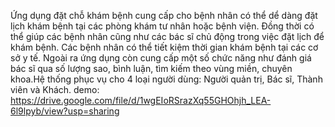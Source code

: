 Ứng dụng đặt chỗ khám bệnh cung cấp cho bệnh nhân có thể dể dàng đặt lịch khám bệnh tại các phòng khám tư nhân hoặc bệnh viện. Đồng thời có thể giúp các bệnh nhân cũng như các bác sĩ chủ động trong việc đặt lịch để khám bệnh. Các bệnh nhân có thể tiết kiệm thời gian khám bệnh tại các cơ sở y tế. Ngoài ra ứng dụng còn cung cấp một số chức năng như đánh giá bác sĩ qua số lượng sao, bình luận, tìm kiếm theo vùng miền, chuyên khoa.Hệ thống phục vụ cho 4 loại người dùng: Người quản trị, Bác sĩ, Thành viên và Khách.
demo: https://drive.google.com/file/d/1wgEIoRSrazXq55GHOhjh_LEA-6l9lpyb/view?usp=sharing

